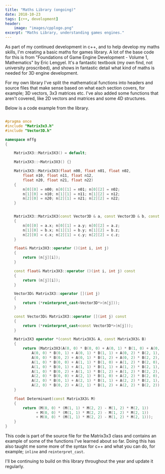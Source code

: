 ```yaml
---
title: "Maths Library (ongoing)"
date: 2018-10-23
tags: [c++, development]
header:
    image: "images/cpplogo.png"
excerpt: "Maths Library, understanding games engines."
---
```


As part of my continued development in c++, and to help develop my maths skills, I'm creating a basic maths for games library. A lot of the base code for this is from "Foundations of Game Engine Development - Volume 1, Mathematics" by Eric Lengyel. It's a fantastic textbook (my own find, not university proscribed), and shows in fantastic detail what kind of maths is needed for 3D engine development.

For my own library I've split the mathematical functions into headers and source files that make sense based on what each section covers, for example; 3D vectors, 3x3 matrices etc. I've also added some functions that aren't covered, like 2D vectors and matrices and some 4D structures.

Below is a code example from the library.

```c++

#pragma once
#include "Matrix3x3.h"
#include "Vector3D.h"

namespace mffg
{

	Matrix3X3::Matrix3X3() = default;

	Matrix3X3::~Matrix3X3() {}

	Matrix3X3::Matrix3X3(float n00, float n01, float n02,
		float n10, float n11, float n12,
		float n20, float n21, float n22)
	{
		n[0][0] = n00; n[0][1] = n01; n[0][2] = n02;
		n[1][0] = n10; n[1][1] = n11; n[1][2] = n12;
		n[2][0] = n20; n[2][1] = n21; n[2][2] = n22;
	}


	Matrix3X3::Matrix3X3(const Vector3D & a, const Vector3D & b, const Vector3D & c)
	{
		n[0][0] = a.x; n[0][1] = a.y; n[0][2] = a.z;
		n[1][0] = b.x; n[1][1] = b.y; n[1][2] = b.z;
		n[2][0] = c.x; n[2][1] = c.y; n[2][2] = c.z;
	}

	float& Matrix3X3::operator ()(int i, int j)
	{
		return (n[j][i]);
	}

	const float& Matrix3X3::operator ()(int i, int j) const
	{
		return (n[j][i]);
	}

	Vector3D& Matrix3X3::operator [](int j)
	{
		return (*reinterpret_cast<Vector3D*>(n[j]));
	}

	const Vector3D& Matrix3X3::operator [](int j) const
	{
		return (*reinterpret_cast<const Vector3D*>(n[j]));
	}

	Matrix3X3 operator *(const Matrix3X3& A, const Matrix3X3& B)
	{
		return (Matrix3X3(A(0, 0) * B(0, 0) + A(0, 1) * B(1, 0) + A(0, 2) * B(2, 0),
			A(0, 0) * B(0, 1) + A(0, 1) * B(1, 1) + A(0, 2) * B(2, 1),
			A(0, 0) * B(0, 2) + A(0, 1) * B(1, 2) + A(0, 2) * B(2, 2),
			A(1, 0) * B(0, 0) + A(1, 1) * B(1, 0) + A(1, 2) * B(2, 0),
			A(1, 0) * B(0, 1) + A(1, 1) * B(1, 1) + A(1, 2) * B(2, 1),
			A(1, 0) * B(0, 2) + A(1, 1) * B(1, 2) + A(1, 2) * B(2, 2),
			A(2, 0) * B(0, 0) + A(2, 1) * B(1, 0) + A(2, 2) * B(2, 0),
			A(2, 0) * B(0, 1) + A(2, 1) * B(1, 1) + A(2, 2) * B(2, 1),
			A(2, 0) * B(0, 2) + A(2, 1) * B(1, 2) + A(2, 2) * B(2, 2)));
	}

	float Determinant(const Matrix3X3& M)
	{
		return (M(0, 0) * (M(1, 1) * M(2, 2) - M(1, 2) * M(2, 1))
			  + M(0, 0) * (M(1, 1) * M(2, 2) - M(1, 2) * M(2, 1))
			  + M(0, 0) * (M(1, 1) * M(2, 2) - M(1, 2) * M(2, 1)));
	}
}

```

This code is part of the source file for the Matrix3x3 class and contains an example of some of the functions I've learned about so far. Doing this has also taught me some more of the syntax for c++ and what you can do, for example; `inline` and `reinterpret_cast`.

I'll be continuing to build on this library throughout the year and update it regularly.
